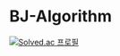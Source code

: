 # BJ-Algorithm

[![Solved.ac
프로필](http://mazassumnida.wtf/api/generate_badge?boj=beeutiful)](https://solved.ac/profile/beeutiful)
